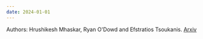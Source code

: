 ```yaml
---
date: 2024-01-01
---
```

Authors: Hrushikesh Mhaskar, Ryan O'Dowd and Efstratios Tsoukanis.
[Arxiv](http://etsoukan.github.io/files/Sampta_2025.pdf)

